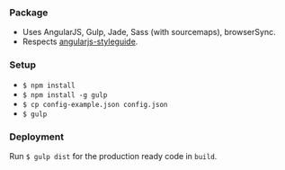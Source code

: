 ### Package

- Uses AngularJS, Gulp, Jade, Sass (with sourcemaps), browserSync. 
- Respects [angularjs-styleguide](https://github.com/johnpapa/angularjs-styleguide).

### Setup

- `$ npm install`
- `$ npm install -g gulp`
- `$ cp config-example.json config.json`
- `$ gulp`

### Deployment

Run `$ gulp dist` for the production ready code in `build`.